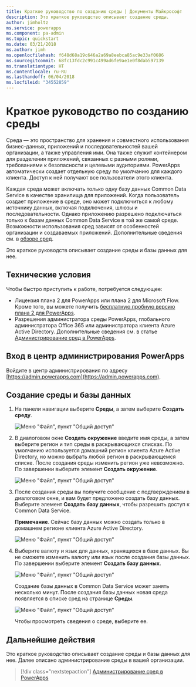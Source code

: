 ```yaml
---
title: Краткое руководство по созданию среды | Документы Майкрософт
description: Это краткое руководство описывает создание среды.
author: jimholtz
ms.service: powerapps
ms.component: pa-admin
ms.topic: quickstart
ms.date: 03/21/2018
ms.author: jimh
ms.openlocfilehash: f648d68a19c646a2a69a8eebca85ac9e33af0686
ms.sourcegitcommit: 68fc13fdc2c991c499ad6fe9ae1e0f8dab597139
ms.translationtype: HT
ms.contentlocale: ru-RU
ms.lasthandoff: 06/04/2018
ms.locfileid: "34552859"
---
```

# <a name="quickstart-create-an-environment"></a>Краткое руководство по созданию среды
Среда — это пространство для хранения и совместного использования бизнес-данных, приложений и последовательностей вашей организации, а также управления ими. Она также служит контейнером для разделения приложений, связанных с разными ролями, требованиями к безопасности и целевыми аудиториями. PowerApps автоматически создает отдельную среду по умолчанию для каждого клиента. Доступ к ней получают все пользователи этого клиента.

Каждая среда может включать только одну базу данных Common Data Service в качестве хранилища для приложений. Когда пользователь создает приложение в среде, оно может подключиться к любому источнику данных, включая подключения, шлюзы и последовательности. Однако приложению разрешено подключаться только к базам данных Common Data Service в той же самой среде. Возможности использования сред зависят от особенностей организации и создаваемых приложений. Дополнительные сведения см. в [обзоре сред](environments-overview.md).

Это краткое руководств описывает создание среды и базы данных для нее.

## <a name="prerequisites"></a>Технические условия
 Чтобы быстро приступить к работе, потребуется следующее:
 * Лицензия плана 2 для PowerApps или плана 2 для Microsoft Flow. Кроме того, вы можете получить [бесплатную пробную версию плана 2 для PowerApps](https://web.powerapps.com/signup?redirect=marketing&email=).
 * Разрешения администратора среды PowerApps, глобального администратора Office 365 или администратора клиента Azure Active Directory. Дополнительные сведения см. в статье [Администрирование сред в PowerApps](environments-administration.md).

## <a name="sign-in-to-the-powerapps-admin-center"></a>Вход в центр администрирования PowerApps
Войдите в центр администрирования по адресу [https://admin.powerapps.com](https://admin.powerapps.com).

## <a name="create-an-environment-and-database"></a>Создание среды и базы данных
1. На панели навигации выберите **Среды**, а затем выберите **Создать среду**.

    ![Меню "Файл", пункт "Общий доступ"](./media/create-environment/new-environment.png)
2. В диалоговом окне **Создать окружение** введите имя среды, а затем выберите регион и тип среды в раскрывающихся списках. По умолчанию используется домашний регион клиента Azure Active Directory, но можно выбрать любой регион в раскрывающемся списке. После создания среды изменить регион уже невозможно. По завершении выберите элемент **Создать окружение**.

    ![Меню "Файл", пункт "Общий доступ"](./media/create-environment/new-environment-dialog.png)
3. После создания среды вы получите сообщение с подтверждением в диалоговом окне, и вам будет предложено создать базу данных. Выберите элемент **Создать базу данных**, чтобы разрешить доступ к Common Data Service.

    **Примечание**. Сейчас базу данных можно создать только в домашнем регионе клиента Azure Active Directory.

    ![Меню "Файл", пункт "Общий доступ"](./media/create-environment/create-database-dialog.png)
4. Выберите валюту и язык для данных, хранящихся в базе данных. Вы не сможете изменить валюту или язык после создания базы данных. По завершении выберите элемент **Создать базу данных**.

    ![Меню "Файл", пункт "Общий доступ"](./media/create-environment/create-database-dialog2.png)

    Создание базы данных в Common Data Service может занять несколько минут. После создания базы данных новая среда появляется в списке сред на странице **Среды**.

    ![Меню "Файл", пункт "Общий доступ"](./media/create-environment/new-environment-created.png)

    Чтобы просмотреть сведения о среде, выберите ее.

## <a name="next-steps"></a>Дальнейшие действия
Это краткое руководство описывает создание среды и базы данных для нее. Далее описано администрирование среды в вашей организации.

> [!div class="nextstepaction"]
> [Администрирование сред в PowerApps](environments-administration.md)

